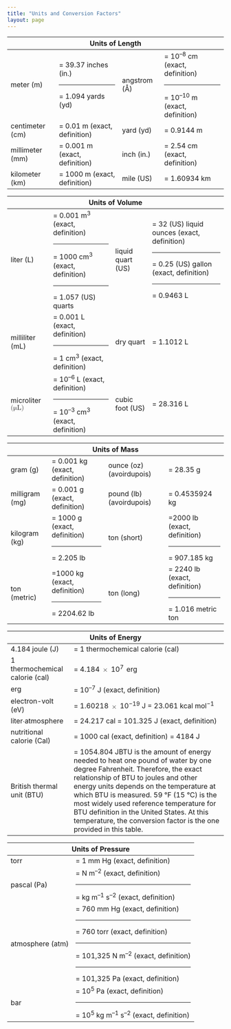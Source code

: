 ```yaml
---
title: "Units and Conversion Factors"
layout: page
---
```



<table summary="A table of four columns and four rows is titled &#x201C;Units of Length.&#x201D; The two columns on the left have conversions from Metric to the English system. 1 meter (m) is equal to 39.37 inches (I n.) and 1.094 yards (y d). 1 centimeter (c m) is equal to 0.01 meters (exact, definition). 1 millimeter (m m) is equal to 0.001 meters (exact, definition). 1 kilometer (k m) is equal to 1000 meters (exact, definition). The two columns on the right have conversions from English to the Metric system. 1 angstrom (capital A with a degree sign connected to the top) is equal to 10 to the negative eighth power centimeters (exact, definition) or 10 to the negative tenth power meters (exact, definition). 1 yard (y) is equal to 0.9144 meters. 1 inch (I n) is equal to 2.54 centimeters (exact, definition). 1 mile (U S) is equal to 1.60934 kilometers." class="span-all"><thead>
<tr valign="middle">
<th colspan="4">Units of Length</th>
</tr>
</thead><tbody>
<tr valign="middle">
<td>meter (m)</td><td>= 39.37 inches (in.)<hr data-type="newline" />= 1.094 yards (yd)</td><td>angstrom (Å)</td><td>= 10<sup>–8</sup> cm (exact, definition)<hr data-type="newline" />= 10<sup>–10</sup> m (exact, definition)</td>
</tr>
<tr valign="middle">
<td>centimeter (cm)</td><td>= 0.01 m (exact, definition)</td><td>yard (yd)</td><td>= 0.9144 m</td>
</tr>
<tr valign="middle">
<td>millimeter (mm)</td><td>= 0.001 m (exact, definition)</td><td>inch (in.)</td><td>= 2.54 cm (exact, definition)</td>
</tr>
<tr valign="middle">
<td>kilometer (km)</td><td>= 1000 m (exact, definition)</td><td>mile (US)</td><td>= 1.60934 km</td>
</tr>
</tbody></table>

<table summary="A table of four columns and three rows is titled &#x201C;Units of Volume.&#x201D; The two columns on the left have conversions from Metric to the English system. 1 liter (L) is equal to 0.001 meters cubed (exact, definition), 1000 centimeters cubed (exact, definition) and 1.057 (U S) quarts. 1 milliliter (ml) is equal to 0.001 liters (exact, definition) and 1 centimeter cubed (exact, definition). 1 microliter (fancy cursive m capital L) is equal to 10 to the negative sixth power liters (exact, definition) and 10 to the negative third power centimeters cubed (exact, definition). The two columns on the right have conversions from English to the Metric system. 1 liquid quart (U S) is equal to 32 (U S) liquid ounces (exact, definition), 0.25 (U S) gallons (exact, definition), and 0.9463 liters. 1 dry quart is equal to 1.1012 liters. 1 cubic foot (U S) is equal to 28.316 liters." class="span-all"><thead>
<tr valign="middle">
<th colspan="4">Units of Volume</th>
</tr>
</thead><tbody>
<tr valign="middle">
<td>liter (L)</td><td>= 0.001 m<sup>3</sup> (exact, definition)<hr data-type="newline" />= 1000 cm<sup>3</sup> (exact, definition)<hr data-type="newline" />= 1.057 (US) quarts</td><td>liquid quart (US)</td><td>= 32 (US) liquid ounces (exact, definition)<hr data-type="newline" />= 0.25 (US) gallon (exact, definition)<hr data-type="newline" />= 0.9463 L</td>
</tr>
<tr valign="middle">
<td>milliliter (mL)</td><td>= 0.001 L (exact, definition)<hr data-type="newline" />= 1 cm<sup>3</sup> (exact, definition)</td><td>dry quart</td><td>= 1.1012 L</td>
</tr>
<tr valign="middle">
<td>microliter <math xmlns="http://www.w3.org/1998/Math/MathML"><mrow><mtext>(μL)</mtext></mrow></math></td><td>= 10<sup>–6</sup> L (exact, definition)<hr data-type="newline" />= 10<sup>–3</sup> cm<sup>3</sup> (exact, definition)</td><td>cubic foot (US)</td><td>= 28.316 L</td>
</tr>
</tbody></table>

<table summary="A table of four columns and four rows is titled &#x201C;Units of Mass.&#x201D; The conversions for the two columns on the left are as follows: 1 gram (g) is equal to 0.001 kilograms (exact, definition). 1 milligram (m g) is equal to 0.001 grams (exact, definition). 1 kilogram (k g) is equal to 1000 grams (exact, definition) and 2.205 pounds. 1 ton (metric) is equal to 1000 kilograms (exact, definition) and 2204.62 pounds. The conversions for the two columns on the right are as follows: 1 ounce (o z) (avoirdupois) is equal to 28.35 grams. 1 pound (l b) (avoirdupois) is equal to 0.4535924 kilograms. 1 ton (short) is equal to 2000 pounds (exact, definition and 907.185 kilograms. 1 ton (long) is equal to 2240 pounds (exact, definition) and 1.016 metric tons." class="span-all"><thead>
<tr valign="middle">
<th colspan="4">Units of Mass</th>
</tr>
</thead><tbody>
<tr valign="middle">
<td>gram (g)</td>
<td>= 0.001 kg (exact, definition)</td>
<td>ounce (oz) (avoirdupois)</td>
<td>= 28.35 g</td>
</tr>
<tr valign="middle">
<td>milligram (mg)</td>
<td>= 0.001 g (exact, definition)</td>
<td>pound (lb) (avoirdupois)</td>
<td>= 0.4535924 kg</td>
</tr>
<tr valign="middle">
<td>kilogram (kg)</td>
<td>= 1000 g (exact, definition)<hr data-type="newline" />= 2.205 lb</td>
<td>ton (short)</td>
<td>=2000 lb (exact, definition)<hr data-type="newline" />= 907.185 kg</td>
</tr>
<tr valign="middle">
<td>ton (metric)</td>
<td>=1000 kg (exact, definition)<hr data-type="newline" />= 2204.62 lb</td>
<td>ton (long)</td>
<td>= 2240 lb (exact, definition)<hr data-type="newline" />= 1.016 metric ton</td>
</tr>
</tbody></table>

<table summary="A table of two columns and seven rows is titled &#x201C;Units of Energy.&#x201D; The conversions are as follows: 4.184 joules (J) are equal to 1 thermochemical calorie (cal). 1 thermochemical calorie (cal) is equal to 4.184 times 10 to the seventh power ergs. 1 erg is equal to 10 to the negative seventh power joules (exact, definition). 1 electron-volt (eV) is equal to 1.60218 times 10 to the negative nineteenth power joules and 23.061 k cal mol to the negative first power. 1 liter atmosphere is equal to 24.217 calories and 101.325 joules (exact, definition). 1 nutritional calorie (Cal, with a capital &#x201C;C&#x201D;) is equal to 1000 cal (exact, definition) and 4184 joules. 1 British thermal unit (B T U) is equal to 1054.804 joules. B T U is the amount of energy needed to heat one pound of water by one degree Fahrenheit. Therefore, the exact relationship of B T U to joules and other energy units depends on the temperature at which B T U is measured. 59 degrees Fahrenheit (15 degrees Celsius) is the most widely used reference temperature for B T U definition in the United States. At this temperature, the conversion factor is the one provided in this table." class="span-all"><thead>
<tr valign="middle">
<th colspan="2">Units of Energy</th>
</tr>
</thead><tbody>
<tr valign="middle">
<td>4.184 joule (J)</td>
<td>= 1 thermochemical calorie (cal)</td>
</tr>
<tr valign="middle">
<td>1 thermochemical calorie (cal)</td>
<td>= 4.184 <math xmlns="http://www.w3.org/1998/Math/MathML"><mo>×</mo></math> 10<sup>7 </sup> erg</td>
</tr>
<tr valign="middle">
<td>erg</td>
<td>= 10<sup>–7</sup> J (exact, definition)</td>
</tr>
<tr valign="middle">
<td>electron-volt (eV)</td>
<td>= 1.60218 <math xmlns="http://www.w3.org/1998/Math/MathML"><mo>×</mo></math> 10<sup>−19</sup> J = 23.061 kcal mol<sup>−1</sup></td>
</tr>
<tr valign="middle">
<td>liter∙atmosphere</td>
<td>= 24.217 cal = 101.325 J (exact, definition)</td>
</tr>
<tr valign="middle">
<td>nutritional calorie (Cal)</td>
<td>= 1000 cal (exact, definition) = 4184 J</td>
</tr>
<tr valign="middle">
<td>British thermal unit (BTU)</td>
<td>= 1054.804 J<span data-type="footnote">BTU is the amount of energy needed to heat one pound of water by one degree Fahrenheit. Therefore, the exact relationship of BTU to joules and other energy units depends on the temperature at which BTU is measured. 59 °F (15 °C) is the most widely used reference temperature for BTU definition in the United States. At this temperature, the conversion factor is the one provided in this table.</span></td>
</tr>
</tbody></table>

<table summary="A table of two columns and four rows is titled &#x201C;Units of Pressure.&#x201D; The conversions are as follows: 1 torr is equal to 1 millimeter H g (exact, definition). 1 pascal (P a) is equal to N meters to the negative second power (exact, definition) and 1 kilogram m to the negative first power s to the negative second power (exact, definition). 1 atmosphere (a t m) is equal to 760 m m H g (exact, definition), 760 torr (exact, definition), 101,321 N m to the negative second power (exact, definition), and 101,325 P a (exact, definition). 1 bar is equal to 10 to the fifth power P a (exact, definition), and ten to the fifth power k g m to the negative first power s to the negative second power (exact, definition)." class="span-all"><thead>
<tr valign="middle">
<th colspan="2">Units of Pressure</th>
</tr>
</thead><tbody>
<tr valign="middle">
<td>torr</td>
<td>= 1 mm Hg (exact, definition)</td>
</tr>
<tr valign="middle">
<td>pascal (Pa)</td>
<td>= N m<sup>–2</sup> (exact, definition)<hr data-type="newline" />= kg m<sup>–1</sup> s<sup>–2</sup> (exact, definition)</td>
</tr>
<tr valign="middle">
<td>atmosphere (atm)</td>
<td>= 760 mm Hg (exact, definition)<hr data-type="newline" />= 760 torr (exact, definition)<hr data-type="newline" />= 101,325 N m<sup>–2</sup> (exact, definition)<hr data-type="newline" />= 101,325 Pa (exact, definition)</td>
</tr>
<tr valign="middle">
<td>bar</td>
<td>= 10<sup>5</sup> Pa (exact, definition)<hr data-type="newline" />= 10<sup>5</sup> kg m<sup>–1</sup> s<sup>–2</sup> (exact, definition)</td>
</tr>
</tbody></table>

